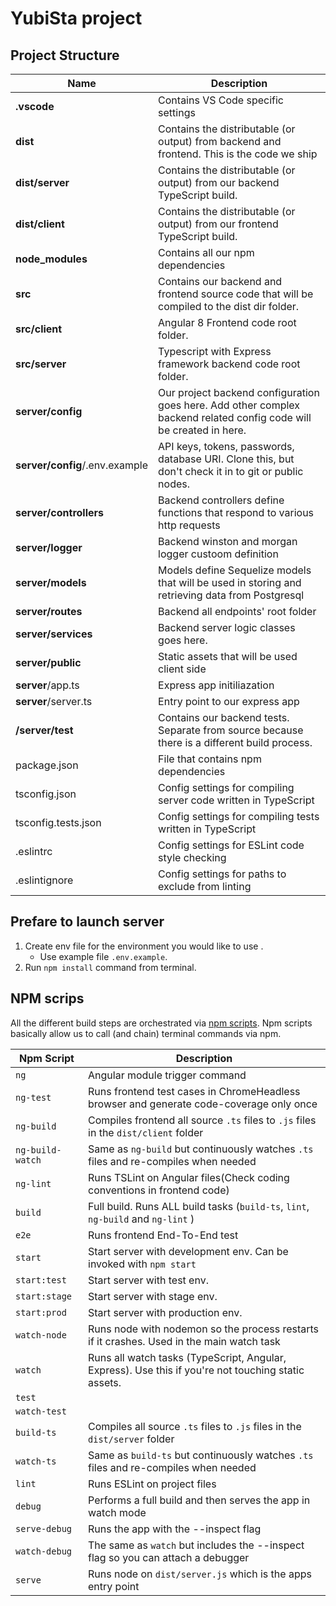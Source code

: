 # YubiSta project

## Project Structure

| Name | Description |
| ------------------------------ | ------------------------------------------------------------------------------------------------------------------------- |
| **.vscode**                    | Contains VS Code specific settings                                                                                        |
| **dist**                       | Contains the distributable (or output) from backend and frontend. This is the code we ship                                |
| **dist/server**                | Contains the distributable (or output) from our backend TypeScript build.                                                 |
| **dist/client**                | Contains the distributable (or output) from our frontend TypeScript build.                                                |
| **node_modules**               | Contains all our npm dependencies                                                                                         |
| **src**                        | Contains our backend and frontend source code that will be compiled to the dist dir folder.                               |
| **src/client**                 | Angular 8 Frontend code root folder.                                                                                      |
| **src/server**                 | Typescript with Express framework backend code root folder.                                                               |
| **server/config**              | Our project backend configuration goes here. Add other complex backend related config code will be created in here.       |
| **server/config**/.env.example | API keys, tokens, passwords, database URI. Clone this, but don't check it in to git or public nodes.                      |
| **server/controllers**         | Backend controllers define functions that respond to various http requests                                                |
| **server/logger**              | Backend winston and morgan logger custoom definition                                                                      |
| **server/models**              | Models define Sequelize models that will be used in storing and retrieving data from Postgresql                           |
| **server/routes**              | Backend all endpoints' root folder                                                                                        |
| **server/services**            | Backend server logic classes goes here.                                                                                   |
| **server/public**              | Static assets that will be used client side                                                                               |
| **server**/app.ts              | Express app initiliazation                                                                                                |
| **server**/server.ts           | Entry point to our express app                                                                                            |
| **/server/test**               | Contains our backend tests. Separate from source because there is a different build process.                              |
| package.json                   | File that contains npm dependencies                                                                                       |
| tsconfig.json                  | Config settings for compiling server code written in TypeScript                                                           |
| tsconfig.tests.json            | Config settings for compiling tests written in TypeScript                                                                 |
| .eslintrc                      | Config settings for ESLint code style checking                                                                            |
| .eslintignore                  | Config settings for paths to exclude from linting                                                                         |

## Prefare to launch server
1. Create env file for the environment you would like to use .
    - Use example file `.env.example`.
2. Run `npm install` command from terminal.


## NPM scrips
All the different build steps are orchestrated via [npm scripts](https://docs.npmjs.com/misc/scripts).
Npm scripts basically allow us to call (and chain) terminal commands via npm.

| Npm Script | Description |
| ------------------------- | --------------------------------------------------------------------------------------------------- |
| `ng`                      | Angular module trigger command                                                                      |
| `ng-test`                 | Runs frontend test cases in ChromeHeadless browser and generate code-coverage only once             |
| `ng-build`                | Compiles frontend all source `.ts` files to `.js` files in the `dist/client` folder                 |
| `ng-build-watch`          | Same as `ng-build` but continuously watches `.ts` files and re-compiles when needed                 |
| `ng-lint`                 | Runs TSLint on Angular files(Check coding conventions in frontend code)                             |
| `build`                   | Full build. Runs ALL build tasks (`build-ts`, `lint`, `ng-build` and `ng-lint` )                    |
| `e2e`                     | Runs frontend End-To-End test                                                                       |
| `start`                   | Start server with development env. Can be invoked with `npm start`                                  |
| `start:test`                   | Start server with test env.                                                                    |
| `start:stage`                   | Start server with stage env.                                                                  |
| `start:prod`                   | Start server with production env.                                                              |
| `watch-node`              | Runs node with nodemon so the process restarts if it crashes. Used in the main watch task           |
| `watch`                   | Runs all watch tasks (TypeScript, Angular, Express). Use this if you're not touching static assets. |
| `test`                    |                                                                                                     |
| `watch-test`              |                                                                                                     |
| `build-ts`                | Compiles all source `.ts` files to `.js` files in the `dist/server` folder                          |
| `watch-ts`                | Same as `build-ts` but continuously watches `.ts` files and re-compiles when needed                 |
| `lint`                    | Runs ESLint on project files                                                                        |
| `debug`                   | Performs a full build and then serves the app in watch mode                                         |
| `serve-debug`             | Runs the app with the --inspect flag                                                                |
| `watch-debug`             | The same as `watch` but includes the --inspect flag so you can attach a debugger                    |
| `serve`                   | Runs node on `dist/server.js` which is the apps entry point                                         |